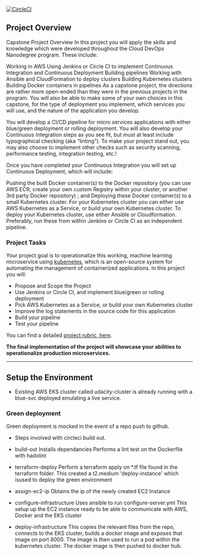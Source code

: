 [![CircleCI](https://dl.circleci.com/status-badge/img/gh/rikkiimare/DevOps_Microservices-Project/tree/main.svg?style=svg)](https://dl.circleci.com/status-badge/redirect/gh/rikkiimare/DevOps_Microservices-Project/tree/main)

## Project Overview

Capstone Project Overview
In this project you will apply the skills and knowledge which were developed throughout the Cloud DevOps Nanodegree program. These include:

Working in AWS
Using Jenkins or Circle CI to implement Continuous Integration and Continuous Deployment
Building pipelines
Working with Ansible and CloudFormation to deploy clusters
Building Kubernetes clusters
Building Docker containers in pipelines
As a capstone project, the directions are rather more open-ended than they were in the previous projects in the program. You will also be able to make some of your own choices in this capstone, for the type of deployment you implement, which services you will use, and the nature of the application you develop.

You will develop a CI/CD pipeline for micro services applications with either blue/green deployment or rolling deployment. You will also develop your Continuous Integration steps as you see fit, but must at least include typographical checking (aka “linting”). To make your project stand out, you may also choose to implement other checks such as security scanning, performance testing, integration testing, etc.!

Once you have completed your Continuous Integration you will set up Continuous Deployment, which will include:

Pushing the built Docker container(s) to the Docker repository (you can use AWS ECR, create your own custom Registry within your cluster, or another 3rd party Docker repository) ; and
Deploying these Docker container(s) to a small Kubernetes cluster. For your Kubernetes cluster you can either use AWS Kubernetes as a Service, or build your own Kubernetes cluster. To deploy your Kubernetes cluster, use either Ansible or Cloudformation. Preferably, run these from within Jenkins or Circle CI as an independent pipeline.

### Project Tasks

Your project goal is to operationalize this working, machine learning microservice using [kubernetes](https://kubernetes.io/), which is an open-source system for automating the management of containerized applications. In this project you will:
* Propose and Scope the Project
* Use Jenkins or Circle CI, and implement blue/green or rolling deployment
* Pick AWS Kubernetes as a Service, or build your own Kubernetes cluster
* Improve the log statements in the source code for this application
* Build your pipeline
* Test your pipeline


You can find a detailed [project rubric, here](https://review.udacity.com/#!/rubrics/5068/view).

**The final implementation of the project will showcase your abilities to operationalize production microservices.**

---

## Setup the Environment

* Existing AWS EKS cluster called udacity-cluster is already running with a blue-svc deployed emulating a live service.

### Green deployment

Green deployment is mocked in the event of a repo push to github.

* Steps involved with circleci build out.
 * build-out
      Installs dependancies
      Performs a lint test on the Dockerfile with hadolint

 * terraform-deploy
      Perform a terraform apply on *.tf file found in the terraform folder.  This created a t2.medium 'deploy-instance' which isused to deploy the green       environment

* assign-ec2-ip
      Obtains the ip of the newly created EC2 Instance
     
* configure-infrastructure
      Uses ansible to run configure-server.yml
      This setup up the EC2 instance ready to be able to communicate with AWS, Docker and the EKS cluster

* deploy-infrastructure
      This copies the relevant files from the repo, connects to the EKS cluster, builds a docker image and exposes that image on port 8000.
      The image is then used to run a pod within the kubernetes cluster.
      The docker image is then pushed to docker hub.
